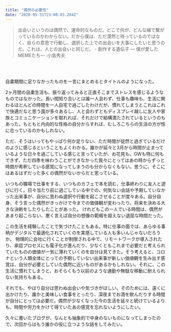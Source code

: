 ```yaml
---
title: "偶然の必要性"
date: "2020-05-31T23:00:03.284Z"
---
```

> 出会いというのは偶然で、運命的なものだ。どこで何が、どんな縁で繫がっているのかわからない。だから僕は、ただ漠然と待っているのではなく、自らの意思で行動し、選択した上での出会いを大事にしたいと思うのだ。これは、人との出会いと同じだ。 - 創作する遺伝子 — 僕が愛したMEMEたち— :小島秀夫
<br> 
<br> 

自粛期間に足りなかったものを一言にまとめるとタイトルのようになった。


2ヶ月間の自粛生活も、振り返ってみると正直そこまでストレスを感じるようなものではなかった。長い間知り合いとは誰一人会わず、仕事も趣味も、生活に関わるほとんどの時間を一人自宅で過ごしたわけだが、慣れてしまうとこれはこれで快適だなと思う面が多々あるし、人と会わずともディスプレイ越しに友人や家族とコミュニケーションを取れれば、それだけで結構満たされているというのもあった。もともと内向的な性格の自分からすれば、むしろこちらの生活の方が性に合っているのかもしれない。

ただ、そうはいってもやっぱり何か足りない、ただ時間が徒然と過ぎているだけのように感じるということもよくわかる。誰かが延々と3月から時間が止まっているような日々を過ごしている感じと言っていたが、お花見も、GWも特に何もできず、ただ四季を味わうことができなかった我々にとってはあの時からずっと時間が希釈している感覚になってしまうのも分からなくもない。思うに、そこにはあるはずだった多くの偶然がないからだと思っている。

いつもの職場で仕事をする、いつものカフェで本を読む、仕事終わりに友人と遊びに行く。日々当たり前に過ごしている中での、何気ない会話や予期していなかった出来事が、自分に思わぬ選択や行動を起こさせることが度々ある。自分自身、そう言った偶然がきっかけで今までの価値観が変わったり、将来を決める大きな決断をしたりしたことがあった。 けれどもこの一人でいる時間は、偶然があまり起こらない、悪く言えば自分の想像の範疇を超えない退屈な時間だった。

この生活を経験したことで気づけたこともある。特に仕事の面では、あらゆる事柄がデジタルで最適化されていくのを実感している人も多いんじゃないだろうか。 物理的に会社に行くことが制限される中で、リモートワークが導入されたり、承認プロセスにも電子化が進んだり、少なくともこれまで必要だと考えられていたものの価値が一気に薄れていくのを自分は見てきた。そう考えると、コロナという人類全体にとっての予期していない出来事が新しい価値観を生み出す感覚は、自分が必要としていた偶然に近いものがあるかもしれない。それに、この生活に慣れてしまうと、おそらくもう以前のような通勤や無駄な移動に耐えられない気持ちもある。 

それでも、やはり自分は思わぬ出会いや気づきがほしい。そのためには、遠くに出かけたり、誰かと美味しい食事をとったり、深夜までお酒を飲んだりする時間が自分にとっては必要だ。偶然が少なくなった今の生活を延々と続けているよりも、時間や労力をかけて得ていたあの感覚を忘れないようにしたい。 

久々に書いたブログが、なんとも抽象的で中身のないものになってしまったので、次回からはもう誰かの役に立つような話をしてみたい。
